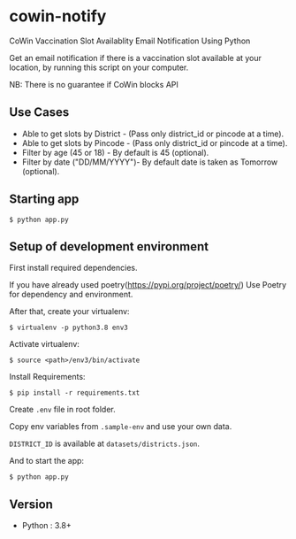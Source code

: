 # cowin-notify
CoWin Vaccination Slot Availablity Email Notification Using Python

Get an email notification if there is a vaccination slot available at your location, by running this script on your computer.

NB: There is no guarantee if CoWin blocks API

## Use Cases
* Able to get slots by District - (Pass only district_id or pincode at a time). 
* Able to get slots by Pincode - (Pass only district_id or pincode at a time).
* Filter by age (45 or 18) - By default is 45 (optional).
* Filter by date ("DD/MM/YYYY")- By default date is taken as Tomorrow (optional).

## Starting app

    $ python app.py


## Setup of development environment

First install required dependencies.

If you have already used poetry(https://pypi.org/project/poetry/)
Use Poetry for dependency and environment.

After that, create your virtualenv:

    $ virtualenv -p python3.8 env3
    
Activate virtualenv:

    $ source <path>/env3/bin/activate

Install Requirements:

    $ pip install -r requirements.txt
    
    
Create `.env` file in root folder.

Copy env variables from `.sample-env` and use your own data.

`DISTRICT_ID` is available at `datasets/districts.json`.
        
And to start the app:

    $ python app.py
    
## Version
* Python : 3.8+
